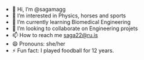 - 👋 Hi, I’m @sagamagg
- 👀 I’m interested in Physics, horses and sports
- 🌱 I’m currently learning Biomedical Engineering
- 💞️ I’m looking to collaborate on Engineering projets
- 📫 How to reach me saga22@ru.is
- 😄 Pronouns: she/her
- ⚡ Fun fact: I played foodball for 12 years.

<!---
sagamagg/sagamagg is a ✨ special ✨ repository because its `README.md` (this file) appears on your GitHub profile.
You can click the Preview link to take a look at your changes.
--->
